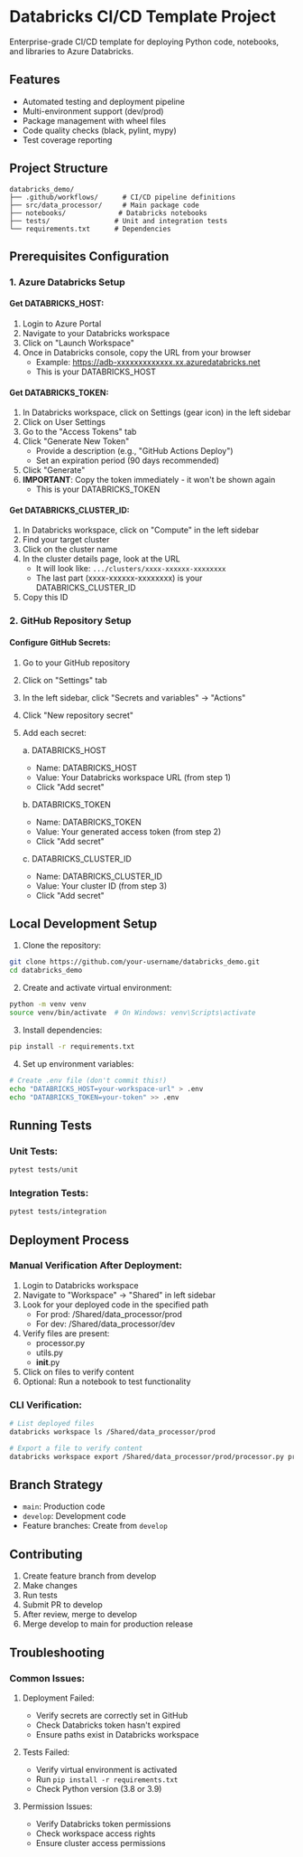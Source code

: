 # Databricks CI/CD Template Project

Enterprise-grade CI/CD template for deploying Python code, notebooks, and libraries to Azure Databricks.

## Features
- Automated testing and deployment pipeline
- Multi-environment support (dev/prod)
- Package management with wheel files
- Code quality checks (black, pylint, mypy)
- Test coverage reporting

## Project Structure
```
databricks_demo/
├── .github/workflows/      # CI/CD pipeline definitions
├── src/data_processor/     # Main package code
├── notebooks/             # Databricks notebooks
├── tests/                # Unit and integration tests
└── requirements.txt      # Dependencies
```

## Prerequisites Configuration

### 1. Azure Databricks Setup

#### Get DATABRICKS_HOST:
1. Login to Azure Portal
2. Navigate to your Databricks workspace
3. Click on "Launch Workspace"
4. Once in Databricks console, copy the URL from your browser
   - Example: https://adb-xxxxxxxxxxxxx.xx.azuredatabricks.net
   - This is your DATABRICKS_HOST

#### Get DATABRICKS_TOKEN:
1. In Databricks workspace, click on Settings (gear icon) in the left sidebar
2. Click on User Settings
3. Go to the "Access Tokens" tab
4. Click "Generate New Token"
   - Provide a description (e.g., "GitHub Actions Deploy")
   - Set an expiration period (90 days recommended)
5. Click "Generate"
6. **IMPORTANT**: Copy the token immediately - it won't be shown again
   - This is your DATABRICKS_TOKEN

#### Get DATABRICKS_CLUSTER_ID:
1. In Databricks workspace, click on "Compute" in the left sidebar
2. Find your target cluster
3. Click on the cluster name
4. In the cluster details page, look at the URL
   - It will look like: `.../clusters/xxxx-xxxxxx-xxxxxxxx`
   - The last part (xxxx-xxxxxx-xxxxxxxx) is your DATABRICKS_CLUSTER_ID
5. Copy this ID

### 2. GitHub Repository Setup

#### Configure GitHub Secrets:
1. Go to your GitHub repository
2. Click on "Settings" tab
3. In the left sidebar, click "Secrets and variables" → "Actions"
4. Click "New repository secret"
5. Add each secret:

   a. DATABRICKS_HOST
   - Name: DATABRICKS_HOST
   - Value: Your Databricks workspace URL (from step 1)
   - Click "Add secret"

   b. DATABRICKS_TOKEN
   - Name: DATABRICKS_TOKEN
   - Value: Your generated access token (from step 2)
   - Click "Add secret"

   c. DATABRICKS_CLUSTER_ID
   - Name: DATABRICKS_CLUSTER_ID
   - Value: Your cluster ID (from step 3)
   - Click "Add secret"

## Local Development Setup

1. Clone the repository:
```bash
git clone https://github.com/your-username/databricks_demo.git
cd databricks_demo
```

2. Create and activate virtual environment:
```bash
python -m venv venv
source venv/bin/activate  # On Windows: venv\Scripts\activate
```

3. Install dependencies:
```bash
pip install -r requirements.txt
```

4. Set up environment variables:
```bash
# Create .env file (don't commit this!)
echo "DATABRICKS_HOST=your-workspace-url" > .env
echo "DATABRICKS_TOKEN=your-token" >> .env
```

## Running Tests

### Unit Tests:
```bash
pytest tests/unit
```

### Integration Tests:
```bash
pytest tests/integration
```

## Deployment Process

### Manual Verification After Deployment:
1. Login to Databricks workspace
2. Navigate to "Workspace" → "Shared" in left sidebar
3. Look for your deployed code in the specified path
   - For prod: /Shared/data_processor/prod
   - For dev: /Shared/data_processor/dev
4. Verify files are present:
   - processor.py
   - utils.py
   - __init__.py
5. Click on files to verify content
6. Optional: Run a notebook to test functionality

### CLI Verification:
```bash
# List deployed files
databricks workspace ls /Shared/data_processor/prod

# Export a file to verify content
databricks workspace export /Shared/data_processor/prod/processor.py processor.py
```

## Branch Strategy
- `main`: Production code
- `develop`: Development code
- Feature branches: Create from `develop`

## Contributing
1. Create feature branch from develop
2. Make changes
3. Run tests
4. Submit PR to develop
5. After review, merge to develop
6. Merge develop to main for production release

## Troubleshooting

### Common Issues:

1. Deployment Failed:
   - Verify secrets are correctly set in GitHub
   - Check Databricks token hasn't expired
   - Ensure paths exist in Databricks workspace

2. Tests Failed:
   - Verify virtual environment is activated
   - Run `pip install -r requirements.txt`
   - Check Python version (3.8 or 3.9)

3. Permission Issues:
   - Verify Databricks token permissions
   - Check workspace access rights
   - Ensure cluster access permissions
